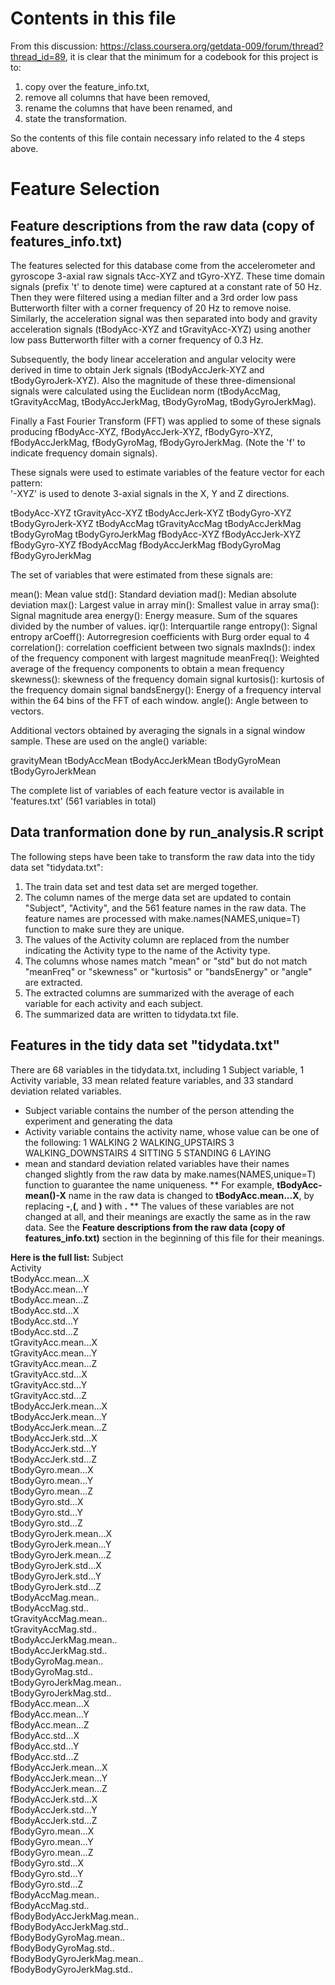 Contents in this file
=====================
From this discussion: https://class.coursera.org/getdata-009/forum/thread?thread_id=89, it is clear that the minimum for a codebook for this project is to: 
1. copy over the feature_info.txt, 
2. remove all columns that have been removed, 
3. rename the columns that have been renamed, and 
4. state the transformation. 

So the contents of this file contain necessary info related to the 4 steps above.

Feature Selection 
=================

Feature descriptions from the raw data (copy of features_info.txt)
------------------------------------------------------------------

The features selected for this database come from the accelerometer and gyroscope 3-axial raw signals tAcc-XYZ and tGyro-XYZ. These time domain signals (prefix 't' to denote time) were captured at a constant rate of 50 Hz. Then they were filtered using a median filter and a 3rd order low pass Butterworth filter with a corner frequency of 20 Hz to remove noise. Similarly, the acceleration signal was then separated into body and gravity acceleration signals (tBodyAcc-XYZ and tGravityAcc-XYZ) using another low pass Butterworth filter with a corner frequency of 0.3 Hz. 

Subsequently, the body linear acceleration and angular velocity were derived in time to obtain Jerk signals (tBodyAccJerk-XYZ and tBodyGyroJerk-XYZ). Also the magnitude of these three-dimensional signals were calculated using the Euclidean norm (tBodyAccMag, tGravityAccMag, tBodyAccJerkMag, tBodyGyroMag, tBodyGyroJerkMag). 

Finally a Fast Fourier Transform (FFT) was applied to some of these signals producing fBodyAcc-XYZ, fBodyAccJerk-XYZ, fBodyGyro-XYZ, fBodyAccJerkMag, fBodyGyroMag, fBodyGyroJerkMag. (Note the 'f' to indicate frequency domain signals). 

These signals were used to estimate variables of the feature vector for each pattern:  
'-XYZ' is used to denote 3-axial signals in the X, Y and Z directions.

tBodyAcc-XYZ
tGravityAcc-XYZ
tBodyAccJerk-XYZ
tBodyGyro-XYZ
tBodyGyroJerk-XYZ
tBodyAccMag
tGravityAccMag
tBodyAccJerkMag
tBodyGyroMag
tBodyGyroJerkMag
fBodyAcc-XYZ
fBodyAccJerk-XYZ
fBodyGyro-XYZ
fBodyAccMag
fBodyAccJerkMag
fBodyGyroMag
fBodyGyroJerkMag

The set of variables that were estimated from these signals are: 

mean(): Mean value
std(): Standard deviation
mad(): Median absolute deviation 
max(): Largest value in array
min(): Smallest value in array
sma(): Signal magnitude area
energy(): Energy measure. Sum of the squares divided by the number of values. 
iqr(): Interquartile range 
entropy(): Signal entropy
arCoeff(): Autorregresion coefficients with Burg order equal to 4
correlation(): correlation coefficient between two signals
maxInds(): index of the frequency component with largest magnitude
meanFreq(): Weighted average of the frequency components to obtain a mean frequency
skewness(): skewness of the frequency domain signal 
kurtosis(): kurtosis of the frequency domain signal 
bandsEnergy(): Energy of a frequency interval within the 64 bins of the FFT of each window.
angle(): Angle between to vectors.

Additional vectors obtained by averaging the signals in a signal window sample. These are used on the angle() variable:

gravityMean
tBodyAccMean
tBodyAccJerkMean
tBodyGyroMean
tBodyGyroJerkMean

The complete list of variables of each feature vector is available in 'features.txt' (561 variables in total)

Data tranformation done by run_analysis.R script
------------------------------------------------
The following steps have been take to transform the raw data into the tidy data set "tidydata.txt":
1. The train data set and test data set are merged together.
2. The column names of the merge data set are updated to contain "Subject", "Activity", and the 561 feature names in the raw data. The feature names are processed with make.names(NAMES,unique=T) function to make sure they are unique.
3. The values of the Activity column are replaced from the number indicating the Activity type to the name of the Activity type.
4. The columns whose names match "mean" or "std" but do not match "meanFreq" or "skewness" or "kurtosis" or "bandsEnergy" or "angle" are extracted.
5. The extracted columns are summarized with the average of each variable for each activity and each subject.
6. The summarized data are written to tidydata.txt file.

Features in the tidy data set "tidydata.txt"
--------------------------------------------
There are 68 variables in the tidydata.txt, including 1 Subject variable, 1 Activity variable, 33 mean related feature variables, and 33 standard deviation related variables.
* Subject variable contains the number of the person attending the experiment and generating the data
* Activity variable contains the activity name, whose value can be one of the following:
1 WALKING
2 WALKING_UPSTAIRS
3 WALKING_DOWNSTAIRS
4 SITTING
5 STANDING
6 LAYING
* mean and standard deviation related variables have their names changed slightly from the raw data by make.names(NAMES,unique=T) function to guarantee the name uniqueness. 
** For example, **tBodyAcc-mean()-X** name in the raw data is changed to **tBodyAcc.mean...X**, by replacing **-**,**(**, and **)** with **.**
** The values of these variables are not changed at all, and their meanings are exactly the same as in the raw data. See the **Feature descriptions from the raw data (copy of features_info.txt)** section in the beginning of this file for their meanings.

**Here is the full list:**
Subject  
Activity  
tBodyAcc.mean...X  
tBodyAcc.mean...Y  
tBodyAcc.mean...Z  
tBodyAcc.std...X  
tBodyAcc.std...Y  
tBodyAcc.std...Z  
tGravityAcc.mean...X  
tGravityAcc.mean...Y  
tGravityAcc.mean...Z  
tGravityAcc.std...X  
tGravityAcc.std...Y  
tGravityAcc.std...Z  
tBodyAccJerk.mean...X  
tBodyAccJerk.mean...Y  
tBodyAccJerk.mean...Z  
tBodyAccJerk.std...X  
tBodyAccJerk.std...Y  
tBodyAccJerk.std...Z  
tBodyGyro.mean...X  
tBodyGyro.mean...Y  
tBodyGyro.mean...Z  
tBodyGyro.std...X  
tBodyGyro.std...Y  
tBodyGyro.std...Z  
tBodyGyroJerk.mean...X  
tBodyGyroJerk.mean...Y  
tBodyGyroJerk.mean...Z  
tBodyGyroJerk.std...X  
tBodyGyroJerk.std...Y  
tBodyGyroJerk.std...Z  
tBodyAccMag.mean..  
tBodyAccMag.std..  
tGravityAccMag.mean..  
tGravityAccMag.std..  
tBodyAccJerkMag.mean..  
tBodyAccJerkMag.std..  
tBodyGyroMag.mean..  
tBodyGyroMag.std..  
tBodyGyroJerkMag.mean..  
tBodyGyroJerkMag.std..  
fBodyAcc.mean...X  
fBodyAcc.mean...Y  
fBodyAcc.mean...Z  
fBodyAcc.std...X  
fBodyAcc.std...Y  
fBodyAcc.std...Z  
fBodyAccJerk.mean...X  
fBodyAccJerk.mean...Y  
fBodyAccJerk.mean...Z  
fBodyAccJerk.std...X  
fBodyAccJerk.std...Y  
fBodyAccJerk.std...Z  
fBodyGyro.mean...X  
fBodyGyro.mean...Y  
fBodyGyro.mean...Z  
fBodyGyro.std...X  
fBodyGyro.std...Y  
fBodyGyro.std...Z  
fBodyAccMag.mean..  
fBodyAccMag.std..  
fBodyBodyAccJerkMag.mean..  
fBodyBodyAccJerkMag.std..  
fBodyBodyGyroMag.mean..  
fBodyBodyGyroMag.std..  
fBodyBodyGyroJerkMag.mean..  
fBodyBodyGyroJerkMag.std..  